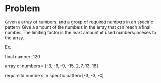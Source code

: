 # Problem

Given a array of numbers, and a group of required numbers in an specific pattern. Give a amount of the numbers in the array that can reach a final number. The limiting factor is the least amount of used numbers/indexes to the array.

Ex.

final number: 120

array of numbers = [-3,	-6,	-9,	-15,	2,	7,	13, 16]

requiredd numbers in specific pattern [-3, -3, -3]



